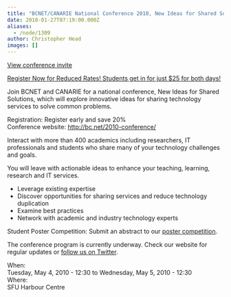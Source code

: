 ```yaml
---
title: "BCNET/CANARIE National Conference 2010, New Ideas for Shared Solutions"
date: 2010-01-27T07:19:00.000Z
aliases:
  - /node/1309
author: Christopher Head
images: []
---
```


<div class="field field-name-body field-type-text-with-summary field-label-hidden"><div class="field-items"><div class="field-item even"><p><a href="http://bc.net/2010-conference/emails/2010-01.html">View conference invite</a></p>
<p><a href="http://www.regonline.ca/Checkin.asp?EventId=780307">Register Now for Reduced Rates! Students get in for just $25 for both days!</a></p>
<p>Join BCNET and CANARIE for a national conference, New Ideas for Shared<br>
Solutions, which will explore innovative ideas for sharing technology<br>
services to solve common problems.</p>
<p>Registration: Register early and save 20%<br>
Conference website: <a href="http://bc.net/2010-conference/">http://bc.net/2010-conference/</a></p>
<p>Interact with more than 400 academics including researchers, IT professionals and students who share many of your technology challenges and goals.</p>
<p>You will leave with actionable ideas to enhance your teaching, learning, research and IT services.</p>
<ul>
<li>Leverage existing expertise</li>
<li>Discover opportunities for sharing services and reduce technology duplication</li>
<li>Examine best practices</li>
<li>Network with academic and industry technology experts</li>
</ul>
<p>Student Poster Competition: Submit an abstract to our <a href="http://bc.net/2010-conference/poster.html">poster competition</a>.</p>
<p>The conference program is currently underway. Check our website for<br>
regular updates or <a href="https://twitter.com/bcnetcanarie10">follow us on Twitter</a>.</p>
</div></div></div><div class="field field-name-field-dates field-type-datetime field-label-above"><div class="field-label">When:&#xA0;</div><div class="field-items"><div class="field-item even"><span class="date-display-range"><span class="date-display-start">Tuesday, May 4, 2010 - 12:30</span> to <span class="date-display-end">Wednesday, May 5, 2010 - 12:30</span></span></div></div></div><div class="field field-name-field-location field-type-text field-label-above"><div class="field-label">Where:&#xA0;</div><div class="field-items"><div class="field-item even">SFU Harbour Centre</div></div></div>    <footer>
          </footer>
